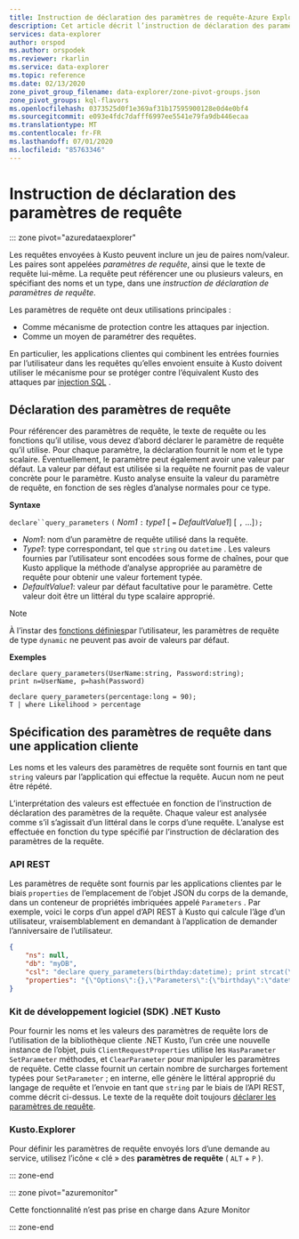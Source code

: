 ```yaml
---
title: Instruction de déclaration des paramètres de requête-Azure Explorateur de données
description: Cet article décrit l’instruction de déclaration des paramètres de requête dans Azure Explorateur de données.
services: data-explorer
author: orspod
ms.author: orspodek
ms.reviewer: rkarlin
ms.service: data-explorer
ms.topic: reference
ms.date: 02/13/2020
zone_pivot_group_filename: data-explorer/zone-pivot-groups.json
zone_pivot_groups: kql-flavors
ms.openlocfilehash: 0373525d0f1e369af31b17595900128e0d4e0bf4
ms.sourcegitcommit: e093e4fdc7dafff6997ee5541e79fa9db446ecaa
ms.translationtype: MT
ms.contentlocale: fr-FR
ms.lasthandoff: 07/01/2020
ms.locfileid: "85763346"
---
```

# <a name="query-parameters-declaration-statement"></a>Instruction de déclaration des paramètres de requête

::: zone pivot="azuredataexplorer"

Les requêtes envoyées à Kusto peuvent inclure un jeu de paires nom/valeur. Les paires sont appelées *paramètres de requête*, ainsi que le texte de requête lui-même. La requête peut référencer une ou plusieurs valeurs, en spécifiant des noms et un type, dans une *instruction de déclaration de paramètres de requête*.

Les paramètres de requête ont deux utilisations principales :

* Comme mécanisme de protection contre les attaques par injection.
* Comme un moyen de paramétrer des requêtes.

En particulier, les applications clientes qui combinent les entrées fournies par l’utilisateur dans les requêtes qu’elles envoient ensuite à Kusto doivent utiliser le mécanisme pour se protéger contre l’équivalent Kusto des attaques par [injection SQL](https://en.wikipedia.org/wiki/SQL_injection) .

## <a name="declaring-query-parameters"></a>Déclaration des paramètres de requête

Pour référencer des paramètres de requête, le texte de requête ou les fonctions qu’il utilise, vous devez d’abord déclarer le paramètre de requête qu’il utilise. Pour chaque paramètre, la déclaration fournit le nom et le type scalaire. Éventuellement, le paramètre peut également avoir une valeur par défaut. La valeur par défaut est utilisée si la requête ne fournit pas de valeur concrète pour le paramètre. Kusto analyse ensuite la valeur du paramètre de requête, en fonction de ses règles d’analyse normales pour ce type.

**Syntaxe**

`declare``query_parameters` `(` *Nom1* `:` *type1* [ `=` *DefaultValue1*] [ `,` ...]`);`

* *Nom1*: nom d’un paramètre de requête utilisé dans la requête.
* *Type1*: type correspondant, tel que `string` ou `datetime` .
  Les valeurs fournies par l’utilisateur sont encodées sous forme de chaînes, pour que Kusto applique la méthode d’analyse appropriée au paramètre de requête pour obtenir une valeur fortement typée.
* *DefaultValue1*: valeur par défaut facultative pour le paramètre. Cette valeur doit être un littéral du type scalaire approprié.

> [!NOTE]
> À l’instar des [fonctions définies](functions/user-defined-functions.md)par l’utilisateur, les paramètres de requête de type `dynamic` ne peuvent pas avoir de valeurs par défaut.

**Exemples**

```kusto
declare query_parameters(UserName:string, Password:string);
print n=UserName, p=hash(Password)
```

```kusto
declare query_parameters(percentage:long = 90);
T | where Likelihood > percentage
```

## <a name="specifying-query-parameters-in-a-client-application"></a>Spécification des paramètres de requête dans une application cliente

Les noms et les valeurs des paramètres de requête sont fournis en tant que `string` valeurs par l’application qui effectue la requête. Aucun nom ne peut être répété.

L’interprétation des valeurs est effectuée en fonction de l’instruction de déclaration des paramètres de la requête. Chaque valeur est analysée comme s’il s’agissait d’un littéral dans le corps d’une requête. L’analyse est effectuée en fonction du type spécifié par l’instruction de déclaration des paramètres de la requête.

### <a name="rest-api"></a>API REST

Les paramètres de requête sont fournis par les applications clientes par le biais `properties` de l’emplacement de l’objet JSON du corps de la demande, dans un conteneur de propriétés imbriquées appelé `Parameters` . Par exemple, voici le corps d’un appel d’API REST à Kusto qui calcule l’âge d’un utilisateur, vraisemblablement en demandant à l’application de demander l’anniversaire de l’utilisateur.

``` json
{
    "ns": null,
    "db": "myDB",
    "csl": "declare query_parameters(birthday:datetime); print strcat(\"Your age is: \", tostring(now() - birthday))",
    "properties": "{\"Options\":{},\"Parameters\":{\"birthday\":\"datetime(1970-05-11)\",\"courses\":\"dynamic(['Java', 'C++'])\"}}"
}
```

### <a name="kusto-net-sdk"></a>Kit de développement logiciel (SDK) .NET Kusto

Pour fournir les noms et les valeurs des paramètres de requête lors de l’utilisation de la bibliothèque cliente .NET Kusto, l’un crée une nouvelle instance de l’objet, puis `ClientRequestProperties` utilise les `HasParameter` `SetParameter` méthodes, et `ClearParameter` pour manipuler les paramètres de requête. Cette classe fournit un certain nombre de surcharges fortement typées pour `SetParameter` ; en interne, elle génère le littéral approprié du langage de requête et l’envoie en tant que `string` par le biais de l’API REST, comme décrit ci-dessus. Le texte de la requête doit toujours [déclarer les paramètres de requête](#declaring-query-parameters).

### <a name="kustoexplorer"></a>Kusto.Explorer

Pour définir les paramètres de requête envoyés lors d’une demande au service, utilisez l’icône « clé » des **paramètres de requête** ( `ALT`  +  `P` ).

::: zone-end

::: zone pivot="azuremonitor"

Cette fonctionnalité n’est pas prise en charge dans Azure Monitor

::: zone-end
